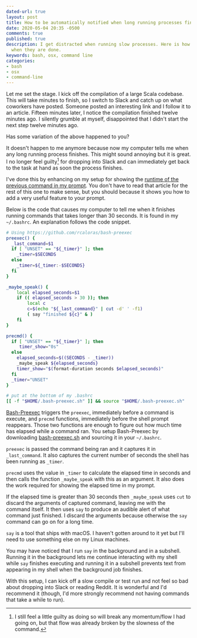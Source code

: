 ```yaml
---
dated-url: true
layout: post
title: How to be automatically notified when long running processes finish
date: 2020-05-04 20:35 -0500
comments: true
published: true
description: I get distracted when running slow processes. Here is how I get notified
  when they are done.
keywords: bash, osx, command line
categories:
- bash
- osx
- command-line
---
```


Let me set the stage.
I kick off the compilation of a large Scala codebase.
This will take minutes to finish, so I switch to Slack and catch up on what coworkers have posted.
Someone posted an interesting link and I follow it to an article.
Fifteen minutes later, I notice the compilation finished twelve minutes ago.
I silently grumble at myself, disappointed that I didn't start the next step twelve minutes ago.

Has some variation of the above happened to you?

It doesn't happen to me anymore because now my computer tells me when any long running process finishes.
This might sound annoying but it is great.
I no longer feel guilty[^1] for dropping into Slack and can immediately get back to the task at hand as soon the process finishes.

[^1]: I still feel a little guilty as doing so will break any momentum/flow I had going on, but that flow was already broken by the slowness of the command.

I've done this by enhancing on my setup for showing the [runtime of the previous command in my prompt](/blog/2020/04/21/using-bash-preexec-for-monitoring-the-runtime-of-your-last-command/).
You don't have to read that article for the rest of this one to make sense, but you should because it shows you how to add a very useful feature to your prompt.

Below is the code that causes my computer to tell me when it finishes running commands that takes longer than 30 seconds.
It is found in my `~/.bashrc`.
An explanation follows the code snippet.

```bash
# Using https://github.com/rcaloras/bash-preexec
preexec() {
  _last_command=$1
  if [ "UNSET" == "${_timer}" ]; then
    _timer=$SECONDS
  else 
    _timer=${_timer:-$SECONDS}
  fi 
}

_maybe_speak() {
    local elapsed_seconds=$1
    if (( elapsed_seconds > 30 )); then
        local c
        c=$(echo "${_last_command}" | cut -d' ' -f1)
        ( say "finished ${c}" & )
    fi
}

precmd() {
  if [ "UNSET" == "${_timer}" ]; then
     timer_show="0s"
  else 
    elapsed_seconds=$((SECONDS - _timer))
    _maybe_speak ${elapsed_seconds}
    timer_show="$(format-duration seconds $elapsed_seconds)"
  fi
  _timer="UNSET"
}

# put at the bottom of my .bashrc
[[ -f "$HOME/.bash-preexec.sh" ]] && source "$HOME/.bash-preexec.sh"
```

[Bash-Preexec](https://github.com/rcaloras/bash-preexec) triggers the `preexec`, immediately before a command is execute, and `precmd` functions, immediately before the shell prompt reappears.
Those two functions are enough to figure out how much time has elapsed while a command ran.
You setup Bash-Preexec by downloading [bash-preexec.sh](https://github.com/rcaloras/bash-preexec/blob/master/bash-preexec.sh) and sourcing it in your `~/.bashrc`.

`preexec` is passed the command being ran and it captures it in `_last_command`.
It also captures the current number of seconds the shell has been running as `_timer`.

`precmd` uses the value in `_timer` to calculate the elapsed time in seconds and then calls the function `_maybe_speak` with this as an argument.
It also does the work required for showing the elapsed time in my prompt.

If the elapsed time is greater than 30 seconds then `_maybe_speak` uses `cut` to discard the arguments of captured command, leaving me with the command itself.
It then uses `say` to produce an audible alert of what command just finished.
I discard the arguments because otherwise the `say` command can go on for a long time.

`say` is a tool that ships with macOS.
I haven't gotten around to it yet but I'll need to use something else on my Linux machines.

You may have noticed that I run `say` in the background and in a subshell.
Running it in the background lets me continue interacting with my shell while `say` finishes executing and running it in a subshell prevents text from appearing in my shell when the background job finishes.

With this setup, I can kick off a slow compile or test run and not feel so bad about dropping into Slack or reading Reddit. It is wonderful and I'd recommend it (though, I'd more strongly recommend not having commands that take a while to run).

